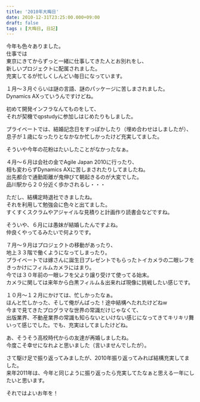 ```yaml
---
title: '2010年大晦日'
date: 2010-12-31T23:25:00.000+09:00
draft: false
tags : [大晦日, 日記]
---
```


今年も色々ありました。  
仕事では  
東京にきてからずっと一緒に仕事してきた人とお別れをし、  
新しいプロジェクトに配属されました。  
充実してるが忙しくしんどい毎日になっています。  
  
１月〜３月ぐらいは謎の言語、謎のパッケージに苦しまされました。  
Dynamics AXっていうんですけどね。  
  
初めて開発インフラなんてものをして、  
それが契機でqpstudyに参加しはじめたりもしました。  
  
プライベートでは、結婚記念日をすっぽかしたり（埋め合わせはしましたが）、  
息子が１歳になったりとなかなか忙しかったけど充実してました。  
  
そういや今年の花粉はたいしたことがなかったなぁ。  
  
  
４月〜６月は会社の金でAgile Japan 2010に行ったり、  
相も変わらずDynamics AXに苦しまされたりしてましたね。  
出先都合で通勤距離が鬼伸びて朝起きるのが大変でした。  
品川駅から２０分近く歩かされるし・・・  
  
ただし、結構定時退社できましたね。  
それを利用して勉強会に色々と出てました。  
すくすくスクラムやアジャイルな見積りと計画作り読書会などですね。  
  
そういや、６月には愚妹が結婚したんですよね。  
仲良くやってるみたいで何よりです。  
  
７月〜９月はプロジェクトの移動があったり、  
地上３３階で働くようになってしまったり。  
プライベートでは嫁さんに誕生日プレゼントでもらったトイカメラの二眼レフをきっかけにフィルムカメラにはまり。  
今では３０年前の一眼レフを父より譲り受けて使ってる始末。  
カメラに関しては来年から白黒フィルム＆出来れば現像に挑戦したい感じです。  
  
１０月〜１２月にかけては、忙しかったなぁ。  
ほんと忙しかった、そして俺がんばった！途中結構へたれたけどねw  
今まで見てきたプログラマな世界の常識だけじゃなくて、  
出版業界、不動産業界の常識も知らないといけない感じになってきてキリキリ舞いって感じでした。でも、充実はしてましたけどね。  
  
あ、そうそう高校時代からの友達が再婚しましたね。  
今度こそ幸せになれよと思いました（言いませんでしたが）。  
  
さて駆け足で振り返ってみましたが、2010年振り返ってみれば結構充実してました。  
来年2011年は、今年と同じように振り返ったら充実してたなぁと思える一年にしたいと思います。  
  
それではよいお年を！